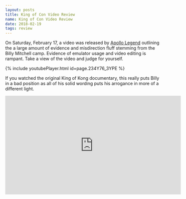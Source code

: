 ```yaml
---
layout: posts
title: King of Con Video Review 
name: King of Con Video Review
date: 2018-02-19
tags: review
---
```


On Saturday, February 17, a video was released by <a href="https://www.youtube.com/channel/UC5t8u4kpE0WvLxkPWIp8n-g">Apollo Legend</a> outlining the a large amount of evidence and misdirection fluff stemming from the Billy Mitchell camp. Evidence of emulator usage and video editing is rampant. Take a view of the video and judge for yourself. 

{% include youtubePlayer.html id=page.234Y76_3YPE %}

If you watched the original King of Kong documentary, this really puts Billy in a bad position as all of his solid wording puts his arrogance in more of a different light.


<iframe width="560" height="315" src="https://www.youtube.com/embed/234Y76_3YPE?rel=0" frameborder="0" allow="autoplay; encrypted-media" allowfullscreen></iframe>
